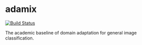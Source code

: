 # adamix
[![Build Status](http://jax79sg.hopto.org:1200/buildStatus/icon?job=QUB-DSTA-ADAMIX&subject=Last%20Built%20${startTime}%20ago)](http://jax79sg.hopto.org:1200/job/QUB-DSTA-ADAMIX/)


The academic baseline of domain adaptation for general image classification.

